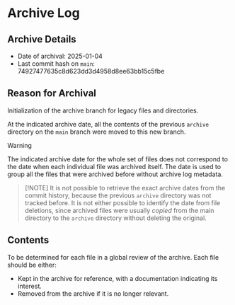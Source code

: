 # Archive Log

## Archive Details

- Date of archival: 2025-01-04
- Last commit hash on `main`: 74927477635c8d623dd3d4958d8ee63bb15c5fbe

## Reason for Archival

Initialization of the archive branch for legacy files and directories.

At the indicated archive date, all the contents of the previous `archive` directory on the `main`
branch were moved to this new branch. 

> [!WARNING]
> The indicated archive date for the whole set of files does not correspond to the date when each
> individual file was archived itself. The date is used to group all the files that were archived
> before without archive log metadata.

> [!NOTE] It is not possible to retrieve the exact archive dates from the commit history, because
> the previous `archive` directory was not tracked before. It is not either possible to identify the
> date from file deletions, since archived files were usually *copied* from the main directory to
> the `archive` directory without deleting the original. 

## Contents

To be determined for each file in a global review of the archive.
Each file should be either:
- Kept in the archive for reference, with a documentation indicating its interest.
- Removed from the archive if it is no longer relevant.